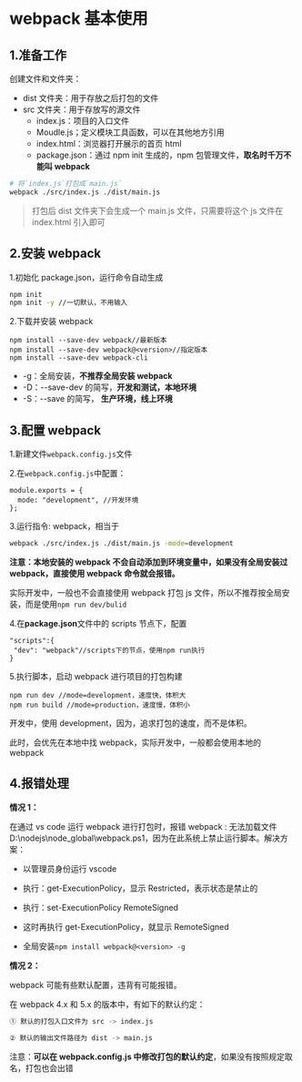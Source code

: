 # webpack 基本使用

## 1.准备工作

创建文件和文件夹：

- dist 文件夹：用于存放之后打包的文件
- src 文件夹：用于存放写的源文件
  - index.js：项目的入口文件
  - Moudle.js；定义模块工具函数，可以在其他地方引用
  - index.html：浏览器打开展示的首页 html
  - package.json：通过 npm init 生成的，npm 包管理文件，**取名时千万不能叫 webpack**

```bash
# 将`index.js`打包成`main.js`
webpack ./src/index.js ./dist/main.js
```

> 打包后 dist 文件夹下会生成一个 main.js 文件，只需要将这个 js 文件在 index.html 引入即可

## 2.安装 webpack

1.初始化 package.json，运行命令自动生成

```bash
npm init
npm init -y //一切默认，不用输入
```

2.下载并安装 webpack

```shell
npm install --save-dev webpack//最新版本
npm install --save-dev webpack@<version>//指定版本
npm install --save-dev webpack-cli
```

- -g：全局安装，**不推荐全局安装 webpack**
- -D：--save-dev 的简写，**开发和测试，本地环境**
- -S：--save 的简写， **生产环境，线上环境**

## 3.配置 webpack

1.新建文件`webpack.config.js`文件

2.在`webpack.config.js`中配置：

```shell
module.exports = {
  mode: "development", //开发环境
};
```

3.运行指令: webpack，相当于

```bash
webpack ./src/index.js ./dist/main.js -mode=development
```

**注意：本地安装的 webpack 不会自动添加到环境变量中，如果没有全局安装过 webpack，直接使用 webpack 命令就会报错。**

实际开发中，一般也不会直接使用 webpack 打包 js 文件，所以不推荐按全局安装，而是使用`npm run dev/bulid`

4.在**package.json**文件中的 scripts 节点下，配置

```shell
"scripts":{
 "dev": "webpack"//scripts下的节点，使用npm run执行
}
```

5.执行脚本，启动 webpack 进行项目的打包构建

```shell
npm run dev //mode=development，速度快，体积大
npm run build //mode=production，速度慢，体积小
```

开发中，使用 development，因为，追求打包的速度，而不是体积。

此时，会优先在本地中找 webpack，实际开发中，一般都会使用本地的 webpack

## 4.报错处理

**情况 1：**

在通过 vs code 运行 webpack 进行打包时，报错 webpack : 无法加载文件 D:\nodejs\node_global\webpack.ps1，因为在此系统上禁止运行脚本。解决方案：

- 以管理员身份运行 vscode
- 执行：get-ExecutionPolicy，显示 Restricted，表示状态是禁止的
- 执行：set-ExecutionPolicy RemoteSigned
- 这时再执行 get-ExecutionPolicy，就显示 RemoteSigned

- 全局安装`npm install webpack@<version> -g`

**情况 2：**

webpack 可能有些默认配置，违背有可能报错。

在 webpack 4.x 和 5.x 的版本中，有如下的默认约定：

```bash
① 默认的打包入口文件为 src -> index.js

② 默认的输出文件路径为 dist -> main.js
```

注意：**可以在 webpack.config.js 中修改打包的默认约定**，如果没有按照规定取名，打包也会出错
